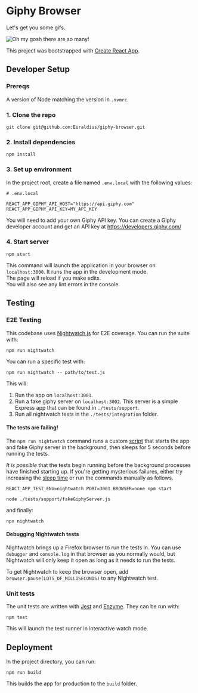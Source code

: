 # Giphy Browser

Let's get you some gifs.

![Oh my gosh there are so many!](https://media.giphy.com/media/xT5LMKqlcoLeHC10xa/giphy.gif)

This project was bootstrapped with [Create React App](https://github.com/facebook/create-react-app).

## Developer Setup

### Prereqs

A version of Node matching the version in `.nvmrc`.

### 1. Clone the repo

```
git clone git@github.com:Euraldius/giphy-browser.git
```

### 2. Install dependencies

```
npm install
```

### 3. Set up environment

In the project root, create a file named `.env.local` with the following values:

```
# .env.local

REACT_APP_GIPHY_API_HOST="https://api.giphy.com"
REACT_APP_GIPHY_API_KEY=MY_API_KEY
```

You will need to add your own Giphy API key. You can create a Giphy developer account and get an API key at https://developers.giphy.com/

### 4. Start server

```
npm start
```

This command will launch the application in your browser on `localhost:3000`.
It runs the app in the development mode.<br>
The page will reload if you make edits.<br>
You will also see any lint errors in the console.

## Testing

### E2E Testing

This codebase uses [Nightwatch.js](http://nightwatchjs.org/) for E2E coverage.
You can run the suite with:

```
npm run nightwatch
```

You can run a specific test with:

```
npm run nightwatch -- path/to/test.js
```

This will:

1. Run the app on `localhost:3001`.
2. Run a fake giphy server on `localhost:3002`.
    This server is a simple Express app that can be found in `./tests/support`.
3. Run all nightwatch tests in the `./tests/integration` folder.


#### The tests are failing!

The `npm run nightwatch` command runs a custom [script](https://github.com/Euraldius/giphy-browser/blob/master/tests/scripts/run_nightwatch.sh)
that starts the app and fake Giphy server in the background, then sleeps for 5
seconds before running the tests.

_It is possible_ that the tests begin running before the background processes
have finished starting up. If you're getting mysterious failures, either try
increasing the [sleep time](https://github.com/Euraldius/giphy-browser/blob/master/tests/scripts/run_nightwatch.sh#L5)
or run the commands manually as follows.

```
REACT_APP_TEST_ENV=nightwatch PORT=3001 BROWSER=none npm start
```

```
node ./tests/support/fakeGiphyServer.js
```

and finally:

```
npx nightwatch
```

#### Debugging Nightwatch tests

Nightwatch brings up a Firefox browser to run the tests in. You can use
`debugger` and `console.log` in that browser as you normally would, but
Nightwatch will only keep it open as long as it needs to run the tests.

To get Nightwatch to keep the browser open, add `browser.pause(LOTS_OF_MILLISECONDS)`
to any Nightwatch test.

### Unit tests

The unit tests are written with [Jest](https://jestjs.io/) and [Enzyme](https://airbnb.io/enzyme/). They can be run with:

```
npm test
```

This will launch the test runner in interactive watch mode.

## Deployment

In the project directory, you can run:

```
npm run build
```

This builds the app for production to the `build` folder.
